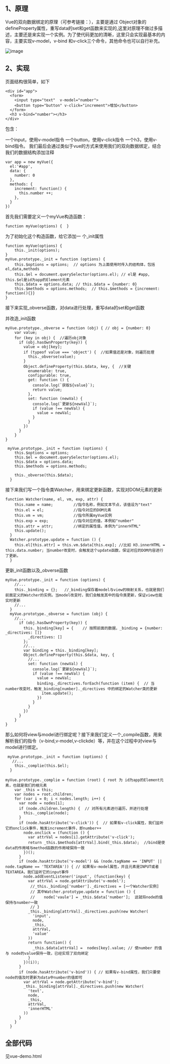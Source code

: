 
## 1、原理
Vue的双向数据绑定的原理（可参考链接：），主要是通过 Object对象的defineProperty属性，重写data的set和get函数来实现的,这里对原理不做过多描述，主要还是来实现一个实例。为了使代码更加的清晰，这里只会实现最基本的内容，主要实现v-model，v-bind 和v-click三个命令，其他命令也可以自行补充。

![image](https://github.com/elainema/ELAINE/blob/master/blogs/images/data.png)

## 2、实现
页面结构很简单，如下

  
    <div id="app">    
      <form>      
        <input type="text"  v-model="number">      
        <button type="button" v-click="increment">增加</button>    
      </form>    
      <h3 v-bind="number"></h3>  
    </div>
包含：

 一个input，使用v-model指令
 一个button，使用v-click指令
 一个h3，使用v-bind指令。
我们最后会通过类似于vue的方式来使用我们的双向数据绑定，结合我们的数据结构添加注释

    var app = new myVue({
      el:'#app',
      data: {
        number: 0
      },
      methods: {
        increment: function() {
          this.number ++;
        },
      }
    })
首先我们需要定义一个myVue构造函数：

    function myVue(options) {  }
为了初始化这个构造函数，给它添加一 个_init属性

    function myVue(options) {  
        this._init(options);
    }
    myVue.prototype._init = function (options) {    
        this.$options = options;  // options 为上面使用时传入的结构体，包括el,data,methods    
        this.$el = document.querySelector(options.el); // el是 #app, this.$el是id为app的Element元素    
        this.$data = options.data; // this.$data = {number: 0}    
        this.$methods = options.methods;  // this.$methods = {increment: function(){}}  
    }
接下来实现_obverse函数，对data进行处理，重写data的set和get函数

并改造_init函数

    myVue.prototype._obverse = function (obj) { // obj = {number: 0}
        var value;
        for (key in obj) {  //遍历obj对象
          if (obj.hasOwnProperty(key)) {
            value = obj[key]; 
            if (typeof value === 'object') {  //如果值还是对象，则遍历处理
              this._obverse(value);
            }
            Object.defineProperty(this.$data, key, {  //关键
              enumerable: true,
              configurable: true,
              get: function () {
                console.log(`获取${value}`);
                return value;
              },
              set: function (newVal) {
                console.log(`更新${newVal}`);
                if (value !== newVal) {
                  value = newVal;
                }
              }
            })
          }
        }
    }
 
     myVue.prototype._init = function (options) {
        this.$options = options;
        this.$el = document.querySelector(options.el);
        this.$data = options.data;
        this.$methods = options.methods;
       
        this._obverse(this.$data);
      }    
接下来我们写一个指令类Watcher，用来绑定更新函数，实现对DOM元素的更新

    function Watcher(name, el, vm, exp, attr) {
        this.name = name;         //指令名称，例如文本节点，该值设为"text"
        this.el = el;             //指令对应的DOM元素
        this.vm = vm;             //指令所属myVue实例
        this.exp = exp;           //指令对应的值，本例如"number"
        this.attr = attr;         //绑定的属性值，本例为"innerHTML"
        this.update();
      }
      Watcher.prototype.update = function () {
        this.el[this.attr] = this.vm.$data[this.exp]; //比如 H3.innerHTML = this.data.number; 当number改变时，会触发这个update函数，保证对应的DOM内容进行了更新。
      }

更新_init函数以及_obverse函数

    myVue.prototype._init = function (options) {
        //...
        this._binding = {};   //_binding保存着model与view的映射关系，也就是我们前面定义的Watcher的实例。当model改变时，我们会触发其中的指令类更新，保证view也能实时更新
        //...
      }
      myVue.prototype._obverse = function (obj) {
        //...
          if (obj.hasOwnProperty(key)) {
            this._binding[key] = {    // 按照前面的数据，_binding = {number: _directives: []}                                                                                                                                                  
              _directives: []
            };
            //...
            var binding = this._binding[key];
            Object.defineProperty(this.$data, key, {
              //...
              set: function (newVal) {
                console.log(`更新${newVal}`);
                if (value !== newVal) {
                  value = newVal;
                  binding._directives.forEach(function (item) {  // 当number改变时，触发_binding[number]._directives 中的绑定的Watcher类的更新
                    item.update();
                  })
                }
              }
            })
          }
        }
    }

那么如何将view与model进行绑定呢？接下来我们定义一个_compile函数，用来解析我们的指令（v-bind,v-model,v-clickde）等，并在这个过程中对view与model进行绑定。

     myVue.prototype._init = function (options) {
       //...
        this._complie(this.$el);
      }
     
    myVue.prototype._complie = function (root) { root 为 id为app的Element元素，也就是我们的根元素
        var _this = this;
        var nodes = root.children;
        for (var i = 0; i < nodes.length; i++) {
          var node = nodes[i];
          if (node.children.length) {  // 对所有元素进行遍历，并进行处理
            this._complie(node);
          }
          if (node.hasAttribute('v-click')) {  // 如果有v-click属性，我们监听它的onclick事件，触发increment事件，即number++
            node.onclick = (function () {
              var attrVal = nodes[i].getAttribute('v-click');
              return _this.$methods[attrVal].bind(_this.$data);  //bind是使data的作用域与method函数的作用域保持一致
            })();
          }
          if (node.hasAttribute('v-model') && (node.tagName == 'INPUT' || node.tagName == 'TEXTAREA')) { // 如果有v-model属性，并且元素是INPUT或者TEXTAREA，我们监听它的input事件
            node.addEventListener('input', (function(key) {  
              var attrVal = node.getAttribute('v-model');
               //_this._binding['number']._directives = [一个Watcher实例]
               // 其中Watcher.prototype.update = function () {
               //    node['vaule'] = _this.$data['number'];  这就将node的值保持与number一致
               // }
              _this._binding[attrVal]._directives.push(new Watcher(  
                'input',
                node,
                _this,
                attrVal,
                'value'
              ))
              return function() {
                _this.$data[attrVal] =  nodes[key].value; // 使number 的值与 node的value保持一致，已经实现了双向绑定
              }
            })(i));
          } 
          if (node.hasAttribute('v-bind')) { // 如果有v-bind属性，我们只要使node的值及时更新为data中number的值即可
            var attrVal = node.getAttribute('v-bind');
            _this._binding[attrVal]._directives.push(new Watcher(
              'text',
              node,
              _this,
              attrVal,
              'innerHTML'
            ))
          }
        }
      }

## 全部代码
见vue-demo.html        
